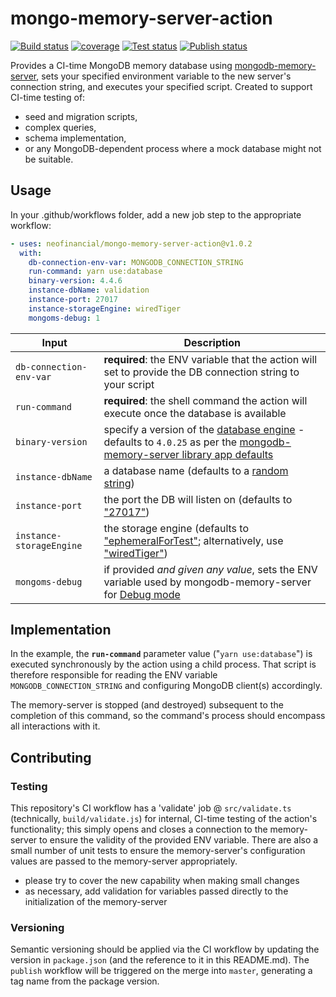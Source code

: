 # mongo-memory-server-action

[![Build status](https://github.com/neofinancial/mongo-memory-server-action/workflows/ci/badge.svg)](https://github.com/neofinancial/mongo-memory-server-action/actions)
[![coverage](https://coverage.neotools.ca/api/badge/master/4EUt9DTZZpn3u1KfBtNpjn)](https://coverage.neotools.ca/coverage/neofinancial/mongo-memory-server-action)
[![Test status](https://github.com/neofinancial/mongo-memory-server-action/workflows/pull-request/badge.svg)](https://github.com/neofinancial/mongo-memory-server-action/actions)
[![Publish status](https://github.com/neofinancial/mongo-memory-server-action/workflows/publish/badge.svg)](https://github.com/neofinancial/mongo-memory-server-action/actions)

Provides a CI-time MongoDB memory database using [mongodb-memory-server](https://github.com/nodkz/mongodb-memory-server), sets your specified environment variable to the new server's connection string, and executes your specified script. Created to support CI-time testing of:

- seed and migration scripts,
- complex queries,
- schema implementation,
- or any MongoDB-dependent process where a mock database might not be suitable.

## Usage

In your .github/workflows folder, add a new job step to the appropriate workflow:

```yaml
- uses: neofinancial/mongo-memory-server-action@v1.0.2
  with:
    db-connection-env-var: MONGODB_CONNECTION_STRING
    run-command: yarn use:database
    binary-version: 4.4.6
    instance-dbName: validation
    instance-port: 27017
    instance-storageEngine: wiredTiger
    mongoms-debug: 1
```

| Input                    | Description                                                                                                                                                                                                                                                                                                                             |
| ------------------------ | --------------------------------------------------------------------------------------------------------------------------------------------------------------------------------------------------------------------------------------------------------------------------------------------------------------------------------------- |
| `db-connection-env-var`  | **required**: the ENV variable that the action will set to provide the DB connection string to your script                                                                                                                                                                                                                              |
| `run-command`            | **required**: the shell command the action will execute once the database is available                                                                                                                                                                                                                                                  |
| `binary-version`         | specify a version of the [database engine](https://docs.mongodb.com/v5.0/release-notes/) - defaults to `4.0.25` as per the [mongodb-memory-server library app defaults](https://github.com/nodkz/mongodb-memory-server/blob/345ecee52e9cc86028ac0510ab8dce55a896b13f/packages/mongodb-memory-server-core/src/util/resolveConfig.ts#L28) |
| `instance-dbName`        | a database name (defaults to a [random string](https://github.com/nodkz/mongodb-memory-server#available-options-for-mongomemoryserver))                                                                                                                                                                                                 |
| `instance-port`          | the port the DB will listen on (defaults to ["27017"](https://github.com/nodkz/mongodb-memory-server#available-options-for-mongomemoryserver))                                                                                                                                                                                          |
| `instance-storageEngine` | the storage engine (defaults to ["ephemeralForTest"](https://github.com/nodkz/mongodb-memory-server#available-options-for-mongomemoryserver); alternatively, use ["wiredTiger"](https://docs.mongodb.com/manual/core/wiredtiger/))                                                                                                      |
| `mongoms-debug`          | if provided _and given any value_, sets the ENV variable used by mongodb-memory-server for [Debug mode](https://github.com/nodkz/mongodb-memory-server#enable-debug-mode)                                                                                                                                                               |

## Implementation

In the example, the **`run-command`** parameter value ("`yarn use:database`") is executed synchronously by the action using a child process. That script is therefore responsible for reading the ENV variable `MONGODB_CONNECTION_STRING` and configuring MongoDB client(s) accordingly.

The memory-server is stopped (and destroyed) subsequent to the completion of this command, so the command's process should encompass all interactions with it.

## Contributing

### Testing

This repository's CI workflow has a 'validate' job @ `src/validate.ts` (technically, `build/validate.js`) for internal, CI-time testing of the action's functionality; this simply opens and closes a connection to the memory-server to ensure the validity of the provided ENV variable. There are also a small number of unit tests to ensure the memory-server's configuration values are passed to the memory-server appropriately.

- please try to cover the new capability when making small changes
- as necessary, add validation for variables passed directly to the initialization of the memory-server

### Versioning

Semantic versioning should be applied via the CI workflow by updating the version in `package.json` (and the reference to it in this README.md). The `publish` workflow will be triggered on the merge into `master`, generating a tag name from the package version.
